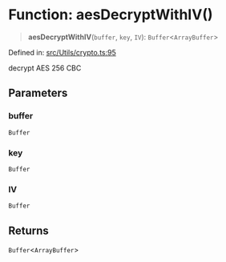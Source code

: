 # Function: aesDecryptWithIV()

> **aesDecryptWithIV**(`buffer`, `key`, `IV`): `Buffer`\<`ArrayBuffer`\>

Defined in: [src/Utils/crypto.ts:95](https://github.com/Fokusdotid/Baileys/blob/4aa08196a497251af5be42856601e02d8a85cce8/src/Utils/crypto.ts#L95)

decrypt AES 256 CBC

## Parameters

### buffer

`Buffer`

### key

`Buffer`

### IV

`Buffer`

## Returns

`Buffer`\<`ArrayBuffer`\>
